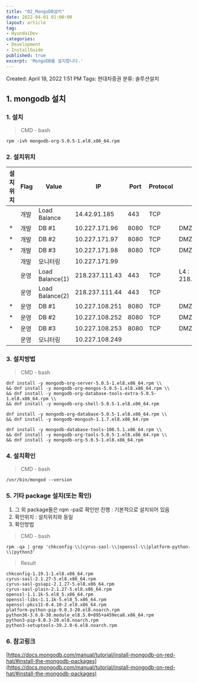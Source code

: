 ```yaml
---
title: "02_MongoDB설치"
date: 2022-04-01 01:00:00
layout: article
tag: 
- HyundaiDev
categories: 
- Development
- InstallGuide
published: true
excerpt: 'MongoDB를 설치합니다.'
---
```


Created: April 18, 2022 1:51 PM
Tags: 현대차증권
분류: 솔루션설치

## 1. mongodb 설치

### 1. 설치

> CMD - bash
> 

```
rpm -ivh mongodb-org-5.0.5-1.el8.x86_64.rpm
```

### 2. 설치위치

| 설치위치 | Flag | Value           | IP             | Port | Protocol | etc                 |
| -------- | ---- | --------------- | -------------- | ---- | -------- | ------------------- |
|          | 개발 | Load Balance    | 14.42.91.185   | 443  | TCP      |                     |
| *        | 개발 | DB #1           | 10.227.171.96  | 8080 | TCP      | DMZ → Local         |
| *        | 개발 | DB #2           | 10.227.171.97  | 8080 | TCP      | DMZ → Local         |
| *        | 개발 | DB #3           | 10.227.171.98  | 8080 | TCP      | DMZ → Local         |
|          | 개발 | 모니터링        | 10.227.171.99  |      |          |                     |
|          | 운영 | Load Balance(1) | 218.237.111.43 | 443  | TCP      | L4 : 218.237.111.42 |
|          | 운영 | Load Balance(2) | 218.237.111.44 | 443  | TCP      |                     |
| *        | 운영 | DB #1           | 10.227.108.251 | 8080 | TCP      | DMZ → Local         |
| *        | 운영 | DB #2           | 10.227.108.252 | 8080 | TCP      | DMZ → Local         |
| *        | 운영 | DB #3           | 10.227.108.253 | 8080 | TCP      | DMZ → Local         |
|          | 운영 | 모니터링        | 10.227.108.249 |      |          |                     |

### 3. 설치방법

> CMD - bash
> 

```
dnf install -y mongodb-org-server-5.0.5-1.el8.x86_64.rpm \\
&& dnf install -y mongodb-org-mongos-5.0.5-1.el8.x86_64.rpm \\
&& dnf install -y mongodb-org-database-tools-extra-5.0.5-1.el8.x86_64.rpm \\
&& dnf install -y mongodb-org-shell-5.0.5-1.el8.x86_64.rpm

dnf install -y mongodb-org-database-5.0.5-1.el8.x86_64.rpm \\
&& dnf install -y mongodb-mongosh-1.1.7.el8.x86_64.rpm

dnf install -y mongodb-database-tools-100.5.1.x86_64.rpm \\
&& dnf install -y mongodb-org-tools-5.0.5-1.el8.x86_64.rpm \\
&& dnf install -y mongodb-org-5.0.5-1.el8.x86_64.rpm
```

### 4. 설치확인

> CMD - bash
> 

```
/usr/bin/mongod --version
```

### 5. 기타 package 설치(또는 확인)

1. 그 외 package들은 rqm -pa로 확인만 진행 : 기본적으로 설치되어 있음
2. 확인위치 : 설치위치와 동일
3. 확인방법

> CMD - bash
> 

```
rpm -qa | grep 'chkconfig-\\|cyrus-sasl-\\|openssl-\\|platform-python-\\|python3'
```

> Result
> 

```
chkconfig-1.19.1-1.el8.x86_64.rpm
cyrus-sasl-2.1.27-5.el8.x86_64.rpm
cyrus-sasl-gssapi-2.1.27-5.el8.x86_64.rpm
cyrus-sasl-plain-2.1.27-5.el8.x86_64.rpm
openssl-1.1.1k-5.el8_5.x86_64.rpm
openssl-libs-1.1.1k-5.el8_5.x86_64.rpm
openssl-pkcs11-0.4.10-2.el8.x86_64.rpm
platform-python-pip-9.0.3-20.el8.noarch.rpm
python36-3.6.8-38.module_el8.5.0+895+a459eca8.x86_64.rpm
python3-pip-9.0.3-20.el8.noarch.rpm
python3-setuptools-39.2.0-6.el8.noarch.rpm
```

### 6. 참고링크

[https://docs.mongodb.com/manual/tutorial/install-mongodb-on-red-hat/#install-the-mongodb-packages](https://docs.mongodb.com/manual/tutorial/install-mongodb-on-red-hat/#install-the-mongodb-packages)

